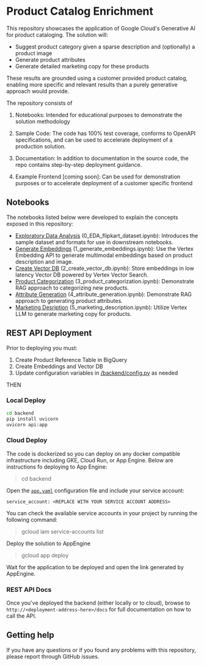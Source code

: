 # Product Catalog Enrichment

This repository showcases the application of Google Cloud's Generative AI for product cataloging. The solution will:
  
- Suggest product category given a sparse description and (optionally) a product image
- Generate product attributes
- Generate detailed marketing copy for these products

These results are grounded using a customer provided product catalog, enabling more specific and relevant results than a purely generative approach would provide.

The repository consists of 

1. Notebooks: Intended for educational purposes to demonstrate the solution methodology

2. Sample Code: The code has 100% test coverage, conforms to OpenAPI specifications, and can be used to accelerate deployment of a production solution. 

3. Documentation: In addition to documentation in the source code, the repo contains step-by-step deployment guidance.

4. Example Frontend [coming soon]: Can be used for demonstration purposes or to accelerate deployment of a customer specific frontend


## Notebooks

The notebooks listed below were developed to explain the concepts exposed in this repository:  
- [Exploratory Data Analysis](/notebooks/0_EDA_flipkart_dataset.ipynb) (0_EDA_flipkart_dataset.ipynb): Introduces the sample dataset and formats for use in downstream notebooks.
- [Generate Embeddings](/notebooks/1_generate_embeddings.ipynb) (1_generate_embeddings.ipynb): Use the Vertex Embedding API to generate multimodal embeddings based on product description and image.
- [Create Vector DB](/notebooks/2_create_vector_db.ipynb) (2_create_vector_db.ipynb): Store embeddings in low latency Vector DB powered by Vertex Vector Search.
- [Product Categorization](/notebooks/3_product_categorization.ipynb) (3_product_categorization.ipynb): Demonstrate RAG approach to categorizing new products.
- [Attribute Generation](/notebooks/4_attribute_generation.ipynb) (4_attribute_generation.ipynb): Demonstrate RAG approach to generating product attributes.
- [Marketing Desription](/notebooks/5_marketing_description.ipynb) (5_marketing_description.ipynb): Utilize Vertex LLM to generate marketing copy for products.


## REST API Deployment

Prior to deploying you must:
1. Create Product Reference Table in BigQuery 
2. Create Embeddings and Vector DB
3. Update configuration variables in [/backend/config.py](/backend/config.py) as needed

THEN

### Local Deploy
```bash
cd backend
pip install uvicorn
uvicorn api:app
```
### Cloud Deploy

The code is dockerized so you can deploy on any docker compatible infrastructure including GKE, Cloud Run, or App Engine. Below are instructions fo deploying to App Engine:


> cd backend

Open the [`app.yaml`](/backend/app.yaml) configuration file and include your service account:

 ```
 service_account: <REPLACE WITH YOUR SERVICE ACCOUNT ADDRESS>
 ```

You can check the available service accounts in your project by running the following command:  
> gcloud iam service-accounts list

Deploy the solution to AppEngine

> gcloud app deploy

Wait for the application to be deployed and open the link generated by AppEngine.

### REST API Docs

Once you've deployed the backend (either locally or to cloud), browse to `http://<deployment-address-here>/docs` for full documentation on how to call the API.

## Getting help

If you have any questions or if you found any problems with this repository, please report through GitHub issues.
